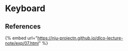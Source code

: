 # Keyboard



## References

{% embed url="https://nju-projectn.github.io/dlco-lecture-note/exp/07.html" %}
